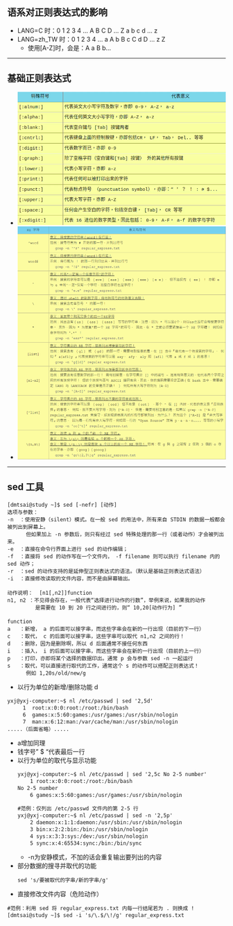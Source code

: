 ## 语系对正则表达式的影响
- LANG=C 时：0 1 2 3 4 ... A B C D ... Z a b c d ... z
- LANG=zh_TW 时：0 1 2 3 4 ... a A b B c C d D ... z Z
  - 使用[A-Z]时，会是：A a B b...
---
## 基础正则表达式
- ![](../images/2023-04-09-15-34-54.png)
- ![](../images/2023-04-10-11-20-37.png)
---
## sed 工具
```
[dmtsai@study ~]$ sed [-nefr] [动作]
选项与参数：
-n  ：使用安静（silent）模式。在一般 sed 的用法中，所有来自 STDIN 的数据一般都会被列出到屏幕上。
      但如果加上 -n 参数后，则只有经过 sed 特殊处理的那一行（或者动作）才会被列出来。
-e  ：直接在命令行界面上进行 sed 的动作编辑；
-f  ：直接将 sed 的动作写在一个文件内， -f filename 则可以执行 filename 内的 sed 动作；
-r  ：sed 的动作支持的是延伸型正则表达式的语法。（默认是基础正则表达式语法）
-i  ：直接修改读取的文件内容，而不是由屏幕输出。

动作说明：  [n1[,n2]]function
n1, n2 ：不见得会存在，一般代表“选择进行动作的行数”，举例来说，如果我的动作
         是需要在 10 到 20 行之间进行的，则“ 10,20[动作行为] ”

function
a   ：新增， a 的后面可以接字串，而这些字串会在新的一行出现（目前的下一行）
c   ：取代， c 的后面可以接字串，这些字串可以取代 n1,n2 之间的行！
d   ：删除，因为是删除啊，所以 d 后面通常不接任何东西
i   ：插入， i 的后面可以接字串，而这些字串会在新的一行出现（目前的上一行）
p   ：打印，亦即将某个选择的数据印出。通常 p 会与参数 sed -n 一起运行
s   ：取代，可以直接进行取代的工作，通常这个 s 的动作可以搭配正则表达式！
      例如 1,20s/old/new/g 
```
- 以行为单位的新增/删除功能  d
```
yxj@yxj-computer:~$ nl /etc/passwd | sed '2,5d'
     1	root:x:0:0:root:/root:/bin/bash
     6	games:x:5:60:games:/usr/games:/usr/sbin/nologin
     7	man:x:6:12:man:/var/cache/man:/usr/sbin/nologin
.....（后面省略）.....
```
  - a增加同理
  - 钱字号” $ “代表最后一行
- 以行为单位的取代与显示功能
  ```
  yxj@yxj-computer:~$ nl /etc/passwd | sed '2,5c No 2-5 number'
      1	root:x:0:0:root:/root:/bin/bash
  No 2-5 number
      6	games:x:5:60:games:/usr/games:/usr/sbin/nologin
  ```
  ```
  #范例：仅列出 /etc/passwd 文件内的第 2-5 行
  yxj@yxj-computer:~$ nl /etc/passwd | sed -n '2,5p'
      2	daemon:x:1:1:daemon:/usr/sbin:/usr/sbin/nologin
      3	bin:x:2:2:bin:/bin:/usr/sbin/nologin
      4	sys:x:3:3:sys:/dev:/usr/sbin/nologin
      5	sync:x:4:65534:sync:/bin:/bin/sync
  ```
  - -n为安静模式，不加的话会重复输出要列出的内容
- 部分数据的搜寻并取代的功能
  ```
  sed 's/要被取代的字串/新的字串/g'
  ```
- 直接修改文件内容（危险动作）
```
#范例：利用 sed 将 regular_express.txt 内每一行结尾若为 . 则换成 !
[dmtsai@study ~]$ sed -i 's/\.$/\!/g' regular_express.txt
```